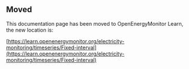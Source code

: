 ## Moved

This documentation page has been moved to OpenEnergyMonitor Learn, the new location is:

[https://learn.openenergymonitor.org/electricity-monitoring/timeseries/Fixed-interval](https://learn.openenergymonitor.org/electricity-monitoring/timeseries/Fixed-interval)
